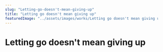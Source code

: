 ```yaml
---
slug: "Letting-go-doesn't-mean-giving-up"
title: "Letting go doesn't mean giving up"
featuredImage: "../assets/images/works/Letting go doesn't mean giving up... it means moving on..jpg"
---
```


# Letting go doesn't mean giving up

